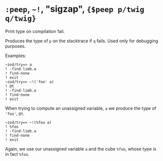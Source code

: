 # `:peep`, `~!`, "sigzap", `{$peep p/twig q/twig}`

Print type on compilation fail.

Produces the type of `p` on the stacktrace if `q` fails. Used only for debugging purposes.

Examples:

    ~zod/try=> a
    ! -find-limb.a
    ! find-none
    ! exit
    ~zod/try=> ~!('foo' a)
    ! @t
    ! -find-limb.a
    ! find-none
    ! exit

When trying to compute an unassigned variable, `a` we produce the type
of `'foo'`, `@t`.

    ~zod/try=> ~!(%foo a)
    ! %foo
    ! -find-limb.a
    ! find-none
    ! exit

Again, we use our unassigned variable `a` and the cube `%foo`, whose
type is in fact `%foo`.
